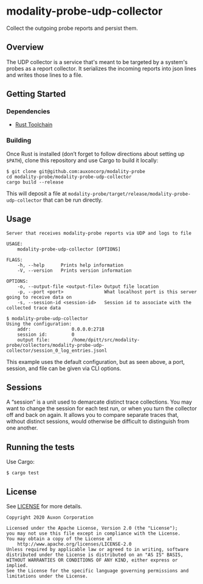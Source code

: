 # modality-probe-udp-collector

Collect the outgoing probe reports and persist them.

## Overview

The UDP collector is a service that's meant to be targeted by a
system's probes as a report collector. It serializes the incoming
reports into json lines and writes those lines to a file.

## Getting Started

### Dependencies

* [Rust Toolchain](https://rustup.sh)

### Building
Once Rust is installed (don’t forget to follow directions about
setting up `$PATH`), clone this repository and use Cargo to build it
locally:

```
$ git clone git@github.com:auxoncorp/modality-probe
cd modality-probe/modality-probe-udp-collector
cargo build --release
```

This will deposit a file at
`modality-probe/target/release/modality-probe-udp-collector` that can
be run directly.

## Usage

```
Server that receives modality-probe reports via UDP and logs to file

USAGE:
	modality-probe-udp-collector [OPTIONS]

FLAGS:
	-h, --help   	Prints help information
	-V, --version	Prints version information

OPTIONS:
	-o, --output-file <output-file>	Output file location
	-p, --port <port>              	What localhost port is this server going to receive data on
	-s, --session-id <session-id>  	Session id to associate with the collected trace data

```

```
$ modality-probe-udp-collector
Using the configuration:
    addr:               0.0.0.0:2718
    session id:         0
    output file:        /home/dpitt/src/modality-probe/collectors/modality-probe-udp-collector/session_0_log_entries.jsonl
```

This example uses the default configuration, but as seen above, a
port, session, and file can be given via CLI options.

## Sessions

A “session” is a unit used to demarcate distinct trace
collections. You may want to change the session for each test run, or
when you turn the collector off and back on again. It allows you to
compare separate traces that, without distinct sessions, would
otherwise be difficult to distinguish from one another.

## Running the tests

Use Cargo:

```shell
$ cargo test
```

## License

See [LICENSE](../../LICENSE) for more details.

```
Copyright 2020 Auxon Corporation

Licensed under the Apache License, Version 2.0 (the "License");
you may not use this file except in compliance with the License.
You may obtain a copy of the License at
    http://www.apache.org/licenses/LICENSE-2.0
Unless required by applicable law or agreed to in writing, software
distributed under the License is distributed on an "AS IS" BASIS,
WITHOUT WARRANTIES OR CONDITIONS OF ANY KIND, either express or implied.
See the License for the specific language governing permissions and
limitations under the License.
```
